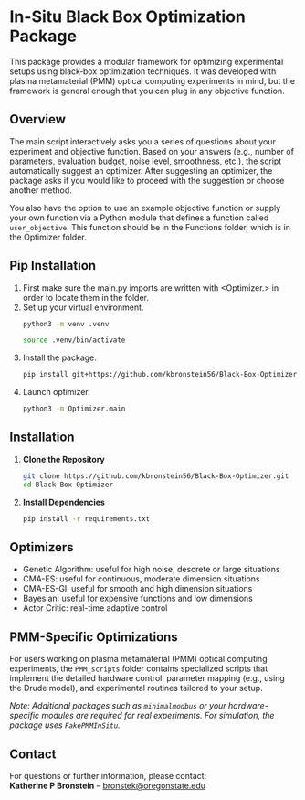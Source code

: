 # In-Situ Black Box Optimization Package

This package provides a modular framework for optimizing experimental setups using black‑box optimization techniques. It was developed with plasma metamaterial (PMM) optical computing experiments in mind, but the framework is general enough that you can plug in any objective function.

## Overview

The main script interactively asks you a series of questions about your experiment and objective function. Based on your answers (e.g., number of parameters, evaluation budget, noise level, smoothness, etc.), the script automatically suggest an optimizer. After suggesting an optimizer, the package asks if you would like to proceed with the suggestion or choose another method. 

You also have the option to use an example objective function or supply your own function via a Python module that defines a function called `user_objective`. This function should be in the Functions folder, which is in the Optimizer folder.

## Pip Installation

1. First make sure the main.py imports are written with <Optimizer.> in order to locate them in the folder.
2. Set up your virtual environment.
   ```bash
   python3 -m venv .venv
   ```
   ```bash
   source .venv/bin/activate
   ```
3. Install the package.
   ```bash
   pip install git+https://github.com/kbronstein56/Black-Box-Optimizer.git
   ```
5. Launch optimizer.
   ```bash
   python3 -m Optimizer.main
   ```

## Installation

1. **Clone the Repository**

   ```bash
   git clone https://github.com/kbronstein56/Black-Box-Optimizer.git
   cd Black-Box-Optimizer
   ```

2. **Install Dependencies**
    ```bash
    pip install -r requirements.txt
    ```

## Optimizers
- Genetic Algorithm: useful for high noise, descrete or large situations
- CMA-ES: useful for continuous, moderate dimension situations
- CMA-ES-GI: useful for smooth and high dimension situations
- Bayesian: useful for expensive functions and low dimensions
- Actor Critic: real-time adaptive control

## PMM-Specific Optimizations

For users working on plasma metamaterial (PMM) optical computing experiments, the `PMM_scripts` folder contains specialized scripts that implement the detailed hardware control, parameter mapping (e.g., using the Drude model), and experimental routines tailored to your setup.

*Note: Additional packages such as `minimalmodbus` or your hardware-specific modules are required for real experiments. For simulation, the package uses `FakePMMInSitu`.*

## Contact

For questions or further information, please contact:  
**Katherine P Bronstein** – bronstek@oregonstate.edu
